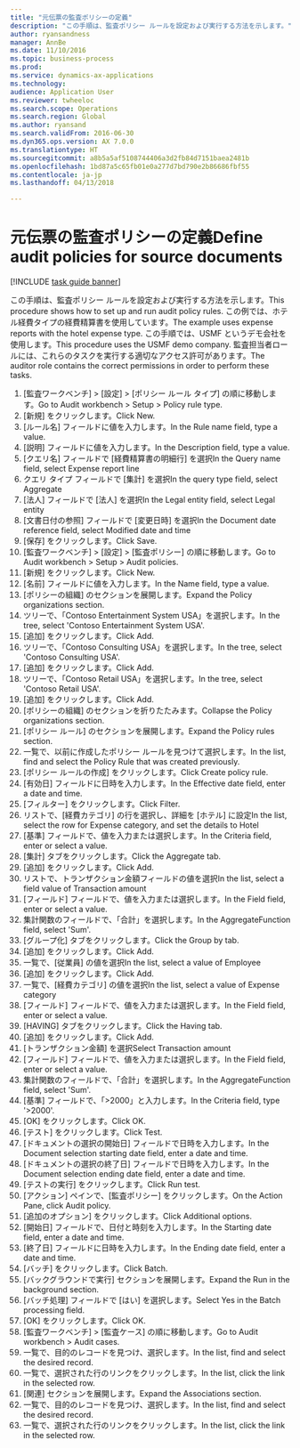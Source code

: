 ```yaml
--- 
title: "元伝票の監査ポリシーの定義"
description: "この手順は、監査ポリシー ルールを設定および実行する方法を示します。"
author: ryansandness
manager: AnnBe
ms.date: 11/10/2016
ms.topic: business-process
ms.prod: 
ms.service: dynamics-ax-applications
ms.technology: 
audience: Application User
ms.reviewer: twheeloc
ms.search.scope: Operations
ms.search.region: Global
ms.author: ryansand
ms.search.validFrom: 2016-06-30
ms.dyn365.ops.version: AX 7.0.0
ms.translationtype: HT
ms.sourcegitcommit: a8b5a5af5108744406a3d2fb84d7151baea2481b
ms.openlocfilehash: 1bd87a5c65fb01e0a277d7bd790e2b86686fbf55
ms.contentlocale: ja-jp
ms.lasthandoff: 04/13/2018

---
```

# <a name="define-audit-policies-for-source-documents"></a><span data-ttu-id="599a9-103">元伝票の監査ポリシーの定義</span><span class="sxs-lookup"><span data-stu-id="599a9-103">Define audit policies for source documents</span></span>

[!INCLUDE [task guide banner](../../includes/task-guide-banner.md)]

<span data-ttu-id="599a9-104">この手順は、監査ポリシー ルールを設定および実行する方法を示します。</span><span class="sxs-lookup"><span data-stu-id="599a9-104">This procedure shows how to set up and run audit policy rules.</span></span> <span data-ttu-id="599a9-105">この例では、ホテル経費タイプの経費精算書を使用しています。</span><span class="sxs-lookup"><span data-stu-id="599a9-105">The example uses expense reports with the hotel expense type.</span></span> <span data-ttu-id="599a9-106">この手順では、USMF というデモ会社を使用します。</span><span class="sxs-lookup"><span data-stu-id="599a9-106">This procedure uses the USMF demo company.</span></span> <span data-ttu-id="599a9-107">監査担当者ロールには、これらのタスクを実行する適切なアクセス許可があります。</span><span class="sxs-lookup"><span data-stu-id="599a9-107">The auditor role contains the correct permissions in order to perform these tasks.</span></span>

1. <span data-ttu-id="599a9-108">[監査ワークベンチ] > [設定] > [ポリシー ルール タイプ] の順に移動します。</span><span class="sxs-lookup"><span data-stu-id="599a9-108">Go to Audit workbench > Setup > Policy rule type.</span></span>
2. <span data-ttu-id="599a9-109">[新規] をクリックします。</span><span class="sxs-lookup"><span data-stu-id="599a9-109">Click New.</span></span>
3. <span data-ttu-id="599a9-110">[ルール名] フィールドに値を入力します。</span><span class="sxs-lookup"><span data-stu-id="599a9-110">In the Rule name field, type a value.</span></span>
4. <span data-ttu-id="599a9-111">[説明] フィールドに値を入力します。</span><span class="sxs-lookup"><span data-stu-id="599a9-111">In the Description field, type a value.</span></span>
5. <span data-ttu-id="599a9-112">[クエリ名] フィールドで [経費精算書の明細行] を選択</span><span class="sxs-lookup"><span data-stu-id="599a9-112">In the Query name field, select Expense report line</span></span>
6. <span data-ttu-id="599a9-113">クエリ タイプ フィールドで [集計] を選択</span><span class="sxs-lookup"><span data-stu-id="599a9-113">In the query type field, select Aggregate</span></span>
7. <span data-ttu-id="599a9-114">[法人] フィールドで [法人] を選択</span><span class="sxs-lookup"><span data-stu-id="599a9-114">In the Legal entity field, select Legal entity</span></span>
8. <span data-ttu-id="599a9-115">[文書日付の参照] フィールドで [変更日時] を選択</span><span class="sxs-lookup"><span data-stu-id="599a9-115">In the Document date reference field, select Modified date and time</span></span>
9. <span data-ttu-id="599a9-116">[保存] をクリックします。</span><span class="sxs-lookup"><span data-stu-id="599a9-116">Click Save.</span></span>
10. <span data-ttu-id="599a9-117">[監査ワークベンチ] > [設定] > [監査ポリシー] の順に移動します。</span><span class="sxs-lookup"><span data-stu-id="599a9-117">Go to Audit workbench > Setup > Audit policies.</span></span>
11. <span data-ttu-id="599a9-118">[新規] をクリックします。</span><span class="sxs-lookup"><span data-stu-id="599a9-118">Click New.</span></span>
12. <span data-ttu-id="599a9-119">[名前] フィールドに値を入力します。</span><span class="sxs-lookup"><span data-stu-id="599a9-119">In the Name field, type a value.</span></span>
13. <span data-ttu-id="599a9-120">[ポリシーの組織] のセクションを展開します。</span><span class="sxs-lookup"><span data-stu-id="599a9-120">Expand the Policy organizations section.</span></span>
14. <span data-ttu-id="599a9-121">ツリーで、「Contoso Entertainment System USA」を選択します。</span><span class="sxs-lookup"><span data-stu-id="599a9-121">In the tree, select 'Contoso Entertainment System USA'.</span></span>
15. <span data-ttu-id="599a9-122">[追加] をクリックします。</span><span class="sxs-lookup"><span data-stu-id="599a9-122">Click Add.</span></span>
16. <span data-ttu-id="599a9-123">ツリーで、「Contoso Consulting USA」を選択します。</span><span class="sxs-lookup"><span data-stu-id="599a9-123">In the tree, select 'Contoso Consulting USA'.</span></span>
17. <span data-ttu-id="599a9-124">[追加] をクリックします。</span><span class="sxs-lookup"><span data-stu-id="599a9-124">Click Add.</span></span>
18. <span data-ttu-id="599a9-125">ツリーで、「Contoso Retail USA」を選択します。</span><span class="sxs-lookup"><span data-stu-id="599a9-125">In the tree, select 'Contoso Retail USA'.</span></span>
19. <span data-ttu-id="599a9-126">[追加] をクリックします。</span><span class="sxs-lookup"><span data-stu-id="599a9-126">Click Add.</span></span>
20. <span data-ttu-id="599a9-127">[ポリシーの組織] のセクションを折りたたみます。</span><span class="sxs-lookup"><span data-stu-id="599a9-127">Collapse the Policy organizations section.</span></span>
21. <span data-ttu-id="599a9-128">[ポリシー ルール] のセクションを展開します。</span><span class="sxs-lookup"><span data-stu-id="599a9-128">Expand the Policy rules section.</span></span>
22. <span data-ttu-id="599a9-129">一覧で、以前に作成したポリシー ルールを見つけて選択します。</span><span class="sxs-lookup"><span data-stu-id="599a9-129">In the list, find and select the Policy Rule that was created previously.</span></span>
23. <span data-ttu-id="599a9-130">[ポリシー ルールの作成] をクリックします。</span><span class="sxs-lookup"><span data-stu-id="599a9-130">Click Create policy rule.</span></span>
24. <span data-ttu-id="599a9-131">[有効日] フィールドに日時を入力します。</span><span class="sxs-lookup"><span data-stu-id="599a9-131">In the Effective date field, enter a date and time.</span></span>
25. <span data-ttu-id="599a9-132">[フィルター] をクリックします。</span><span class="sxs-lookup"><span data-stu-id="599a9-132">Click Filter.</span></span>
26. <span data-ttu-id="599a9-133">リストで、[経費カテゴリ] の行を選択し、詳細を [ホテル] に設定</span><span class="sxs-lookup"><span data-stu-id="599a9-133">In the list, select the row for Expense category, and set the details to Hotel</span></span>
27. <span data-ttu-id="599a9-134">[基準] フィールドで、値を入力または選択します。</span><span class="sxs-lookup"><span data-stu-id="599a9-134">In the Criteria field, enter or select a value.</span></span>
28. <span data-ttu-id="599a9-135">[集計] タブをクリックします。</span><span class="sxs-lookup"><span data-stu-id="599a9-135">Click the Aggregate tab.</span></span>
29. <span data-ttu-id="599a9-136">[追加] をクリックします。</span><span class="sxs-lookup"><span data-stu-id="599a9-136">Click Add.</span></span>
30. <span data-ttu-id="599a9-137">リストで、トランザクション金額フィールドの値を選択</span><span class="sxs-lookup"><span data-stu-id="599a9-137">In the list, select a field value of Transaction amount</span></span>
31. <span data-ttu-id="599a9-138">[フィールド] フィールドで、値を入力または選択します。</span><span class="sxs-lookup"><span data-stu-id="599a9-138">In the Field field, enter or select a value.</span></span>
32. <span data-ttu-id="599a9-139">集計関数のフィールドで、「合計」を選択します。</span><span class="sxs-lookup"><span data-stu-id="599a9-139">In the AggregateFunction field, select 'Sum'.</span></span>
33. <span data-ttu-id="599a9-140">[グループ化] タブをクリックします。</span><span class="sxs-lookup"><span data-stu-id="599a9-140">Click the Group by tab.</span></span>
34. <span data-ttu-id="599a9-141">[追加] をクリックします。</span><span class="sxs-lookup"><span data-stu-id="599a9-141">Click Add.</span></span>
35. <span data-ttu-id="599a9-142">一覧で、[従業員] の値を選択</span><span class="sxs-lookup"><span data-stu-id="599a9-142">In the list, select a value of Employee</span></span> 
36. <span data-ttu-id="599a9-143">[追加] をクリックします。</span><span class="sxs-lookup"><span data-stu-id="599a9-143">Click Add.</span></span>
37. <span data-ttu-id="599a9-144">一覧で、[経費カテゴリ] の値を選択</span><span class="sxs-lookup"><span data-stu-id="599a9-144">In the list, select a value of Expense category</span></span>
38. <span data-ttu-id="599a9-145">[フィールド] フィールドで、値を入力または選択します。</span><span class="sxs-lookup"><span data-stu-id="599a9-145">In the Field field, enter or select a value.</span></span>
39. <span data-ttu-id="599a9-146">[HAVING] タブをクリックします。</span><span class="sxs-lookup"><span data-stu-id="599a9-146">Click the Having tab.</span></span>
40. <span data-ttu-id="599a9-147">[追加] をクリックします。</span><span class="sxs-lookup"><span data-stu-id="599a9-147">Click Add.</span></span>
41. <span data-ttu-id="599a9-148">[トランザクション金額] を選択</span><span class="sxs-lookup"><span data-stu-id="599a9-148">Select Transaction amount</span></span>
42. <span data-ttu-id="599a9-149">[フィールド] フィールドで、値を入力または選択します。</span><span class="sxs-lookup"><span data-stu-id="599a9-149">In the Field field, enter or select a value.</span></span>
43. <span data-ttu-id="599a9-150">集計関数のフィールドで、「合計」を選択します。</span><span class="sxs-lookup"><span data-stu-id="599a9-150">In the AggregateFunction field, select 'Sum'.</span></span>
44. <span data-ttu-id="599a9-151">[基準] フィールドで、「>2000」と入力します。</span><span class="sxs-lookup"><span data-stu-id="599a9-151">In the Criteria field, type '>2000'.</span></span>
45. <span data-ttu-id="599a9-152">[OK] をクリックします。</span><span class="sxs-lookup"><span data-stu-id="599a9-152">Click OK.</span></span>
46. <span data-ttu-id="599a9-153">[テスト] をクリックします。</span><span class="sxs-lookup"><span data-stu-id="599a9-153">Click Test.</span></span>
47. <span data-ttu-id="599a9-154">[ドキュメントの選択の開始日] フィールドで日時を入力します。</span><span class="sxs-lookup"><span data-stu-id="599a9-154">In the Document selection starting date field, enter a date and time.</span></span>
48. <span data-ttu-id="599a9-155">[ドキュメントの選択の終了日] フィールドで日時を入力します。</span><span class="sxs-lookup"><span data-stu-id="599a9-155">In the Document selection ending date field, enter a date and time.</span></span>
49. <span data-ttu-id="599a9-156">[テストの実行] をクリックします。</span><span class="sxs-lookup"><span data-stu-id="599a9-156">Click Run test.</span></span>
50. <span data-ttu-id="599a9-157">[アクション] ペインで、[監査ポリシー] をクリックします。</span><span class="sxs-lookup"><span data-stu-id="599a9-157">On the Action Pane, click Audit policy.</span></span>
51. <span data-ttu-id="599a9-158">[追加のオプション] をクリックします。</span><span class="sxs-lookup"><span data-stu-id="599a9-158">Click Additional options.</span></span>
52. <span data-ttu-id="599a9-159">[開始日] フィールドで、日付と時刻を入力します。</span><span class="sxs-lookup"><span data-stu-id="599a9-159">In the Starting date field, enter a date and time.</span></span>
53. <span data-ttu-id="599a9-160">[終了日] フィールドに日時を入力します。</span><span class="sxs-lookup"><span data-stu-id="599a9-160">In the Ending date field, enter a date and time.</span></span>
54. <span data-ttu-id="599a9-161">[バッチ] をクリックします。</span><span class="sxs-lookup"><span data-stu-id="599a9-161">Click Batch.</span></span>
55. <span data-ttu-id="599a9-162">[バックグラウンドで実行] セクションを展開します。</span><span class="sxs-lookup"><span data-stu-id="599a9-162">Expand the Run in the background section.</span></span>
56. <span data-ttu-id="599a9-163">[バッチ処理] フィールドで [はい] を選択します。</span><span class="sxs-lookup"><span data-stu-id="599a9-163">Select Yes in the Batch processing field.</span></span>
57. <span data-ttu-id="599a9-164">[OK] をクリックします。</span><span class="sxs-lookup"><span data-stu-id="599a9-164">Click OK.</span></span>
58. <span data-ttu-id="599a9-165">[監査ワークベンチ] > [監査ケース] の順に移動します。</span><span class="sxs-lookup"><span data-stu-id="599a9-165">Go to Audit workbench > Audit cases.</span></span>
59. <span data-ttu-id="599a9-166">一覧で、目的のレコードを見つけ、選択します。</span><span class="sxs-lookup"><span data-stu-id="599a9-166">In the list, find and select the desired record.</span></span>
60. <span data-ttu-id="599a9-167">一覧で、選択された行のリンクをクリックします。</span><span class="sxs-lookup"><span data-stu-id="599a9-167">In the list, click the link in the selected row.</span></span>
61. <span data-ttu-id="599a9-168">[関連] セクションを展開します。</span><span class="sxs-lookup"><span data-stu-id="599a9-168">Expand the Associations section.</span></span>
62. <span data-ttu-id="599a9-169">一覧で、目的のレコードを見つけ、選択します。</span><span class="sxs-lookup"><span data-stu-id="599a9-169">In the list, find and select the desired record.</span></span>
63. <span data-ttu-id="599a9-170">一覧で、選択された行のリンクをクリックします。</span><span class="sxs-lookup"><span data-stu-id="599a9-170">In the list, click the link in the selected row.</span></span>


